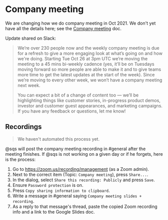 # Company meeting

We are changing how we do company meeting in Oct 2021. We don't yet have all the details here; see the [Company meeting](https://docs.google.com/document/d/1OBOOjJxHXF21TCIxuCpwkJOF31WLaAJot0qs9KHW1pE/edit) doc.

Update shared on Slack:

> We’re over 230 people now and the weekly company meeting is due for a refresh to give a more engaging look at what’s going on and how we're doing. Starting Tue Oct 26 at 3pm UTC we’re moving the meeting to a 45 mins bi-weekly cadence (yes, it’ll be on Tuesdays moving forward so more people are able to make it and to give teams more time to get the latest updates at the start of the week). Since we’re moving to every other week, we won’t have a company meeting next week.
>
> You can expect a bit of a change of content too — we’ll be highlighting things like customer stories, in-progress product demos, investor and customer guest appearances, and marketing campaigns. If you have any feedback or questions, let me know!

## Recordings

> We haven't automated this process yet.

@sqs will post the company meeting recording in #general after the meeting finishes. If @sqs is not working on a given day or if he forgets, here is the process:

1. Go to https://zoom.us/recording/management (as a Zoom admin).
1. Next to the correct item (Topic: `Company meeting`), press `Share...`.
1. In the dialog, select `Share this recording: Publicly` and press `Save`.
1. Ensure `Password protection` is on.
1. Press `Copy sharing information to clipboard`.
1. Write a message in #general saying `Company meeting slides + recording`.
1. As a reply to that message's thread, paste the copied Zoom recording info and a link to the Google Slides doc.
